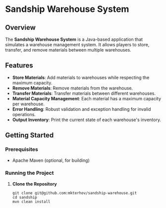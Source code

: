 # Sandship Warehouse System

## Overview

The **Sandship Warehouse System** is a Java-based application that simulates a warehouse management system. It allows players to store, transfer, and remove materials between multiple warehouses.

## Features

- **Store Materials**: Add materials to warehouses while respecting the maximum capacity.
- **Remove Materials**: Remove materials from the warehouse.
- **Transfer Materials**: Transfer materials between different warehouses.
- **Material Capacity Management**: Each material has a maximum capacity per warehouse.
- **Error Handling**: Robust validation and exception handling for invalid operations.
- **Output Inventory**: Print the current state of each warehouse's inventory.


## Getting Started

### Prerequisites

- Apache Maven (optional, for building)

### Running the Project

1. **Clone the Repository**

   ```
   git clone git@github.com:mkterhov/sandship-warehouse.git
   cd sandship
   mvn clean install
   ```